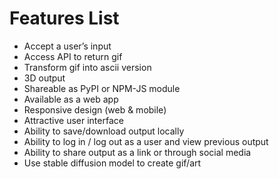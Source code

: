 # Features List

- Accept a user’s input
- Access API to return gif
- Transform gif into ascii version
- 3D output
- Shareable as PyPI or NPM-JS module
- Available as a web app
- Responsive design (web & mobile)
- Attractive user interface
- Ability to save/download output locally
- Ability to log in / log out as a user and view previous output
- Ability to share output as a link or through social media
- Use stable diffusion model to create gif/art
